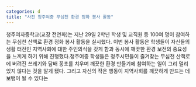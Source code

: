 ```yaml
---
categories: d
title: "사진 청주여중 무심천 환경 정화 봉사 활동"
---
```

청주여자중학교(교장 전연화)는 지난 29일 2학년 학생 및 교직원 등 100여 명이 참여하는 무심천 산책로 환경 정화 봉사 활동을 실시했다. 이번 봉사 활동은 학생들이 자신들의 생활 터전인 지역사회에 대한 주인의식을 갖게 함과 동시에 깨끗한 환경 보전의 중요성을 느끼게 하기 위해 진행했다.청주여중 학생들은 청주시민들이 즐겨찾는 무심천 산책로에 버려진 쓰레기와 담배 꽁초를 치우며 깨끗한 환경 만들기에 참여하는 일이 그리 멀리 있지 않다는 것을 알게 됐다. 그리고 자신의 작은 행동이 지역사회를 깨끗하게 만드는 데 보탬이 될 수 있다는